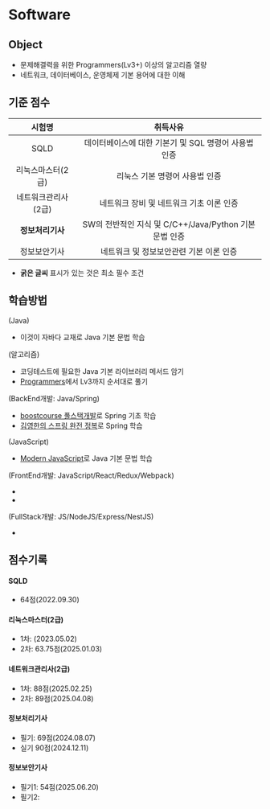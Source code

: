 # Software

## Object
- 문제해결력을 위한 Programmers(Lv3+) 이상의 알고리즘 열량
- 네트워크, 데이터베이스, 운영체제 기본 용어에 대한 이해

## 기준 점수
| 시험명 | 취득사유 |
| :---: | :---: |
| SQLD | 데이터베이스에 대한 기본기 및 SQL 명령어 사용법 인증 |
| 리눅스마스터(2급) | 리눅스 기본 명령어 사용법 인증 |
| 네트워크관리사(2급) | 네트워크 장비 및 네트워크 기초 이론 인증 |
| **정보처리기사** | SW의 전반적인 지식 및 C/C++/Java/Python 기본 문법 인증 |
| 정보보안기사 | 네트워크 및 정보보안관련 기본 이론 인증 |
- **굵은 글씨** 표시가 있는 것은 최소 필수 조건


## 학습방법
(Java)
- 이것이 자바다 교재로 Java 기본 문법 학습

(알고리즘)
- 코딩테스트에 필요한 Java 기본 라이브러리 메서드 암기
- [Programmers](https://school.programmers.co.kr/learn/challenges?order=recent)에서 Lv3까지 순서대로 풀기

(BackEnd개발: Java/Spring)
- [boostcourse 풀스택개발](https://www.boostcourse.org/web316)로 Spring 기초 학습
- [김영한의 스프링 완전 정복](https://www.inflearn.com/roadmaps/373)로 Spring 학습

(JavaScript)
- [Modern JavaScript](https://ko.javascript.info/)로 Java 기본 문법 학습

(FrontEnd개발: JavaScript/React/Redux/Webpack)
- []()
- []()

(FullStack개발: JS/NodeJS/Express/NestJS)
- []()

## 점수기록
#### SQLD
- 64점(2022.09.30)
#### 리눅스마스터(2급)
- 1차: (2023.05.02)
- 2차: 63.75점(2025.01.03)
#### 네트워크관리사(2급)
- 1차: 88점(2025.02.25)
- 2차: 89점(2025.04.08)
#### 정보처리기사
- 필기: 69점(2024.08.07)
- 실기 90점(2024.12.11)
#### 정보보안기사
- 필기1: 54점(2025.06.20)
- 필기2:
